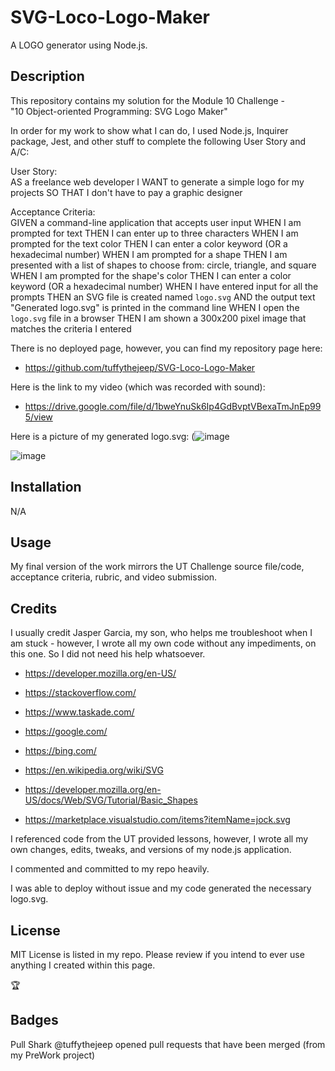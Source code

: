 # SVG-Loco-Logo-Maker

A LOGO generator using Node.js.

## Description

This repository contains my solution for the Module 10 Challenge - \
"10 Object-oriented Programming: SVG Logo Maker"

In order for my work to show what I can do, I used Node.js,  Inquirer package, Jest, and other stuff to complete the following User Story and A/C:

User Story: \
AS a freelance web developer
I WANT to generate a simple logo for my projects
SO THAT I don't have to pay a graphic designer

Acceptance Criteria: \
GIVEN a command-line application that accepts user input
WHEN I am prompted for text
THEN I can enter up to three characters
WHEN I am prompted for the text color
THEN I can enter a color keyword (OR a hexadecimal number)
WHEN I am prompted for a shape
THEN I am presented with a list of shapes to choose from: circle, triangle, and square
WHEN I am prompted for the shape's color
THEN I can enter a color keyword (OR a hexadecimal number)
WHEN I have entered input for all the prompts
THEN an SVG file is created named `logo.svg`
AND the output text "Generated logo.svg" is printed in the command line
WHEN I open the `logo.svg` file in a browser
THEN I am shown a 300x200 pixel image that matches the criteria I entered

There is no deployed page, however, you can find my repository page here:

- <https://github.com/tuffythejeep/SVG-Loco-Logo-Maker>

Here is the link to my video (which was recorded with sound):

- <https://drive.google.com/file/d/1bweYnuSk6Ip4GdBvptVBexaTmJnEp995/view>

Here is a picture of my generated logo.svg:
(![image](https://github.com/user-attachments/assets/efef4e1d-0a05-468a-aba0-40de293c1cff)


![image](https://github.com/user-attachments/assets/cb2df9a6-93fd-470c-8c61-67c77f3739a3)


## Installation

N/A

## Usage

My final version of the work mirrors the UT Challenge source file/code, acceptance criteria, rubric, and video submission.

## Credits

I usually credit Jasper Garcia, my son, who helps me troubleshoot when I am stuck - however, I wrote all my own code without any impediments, on this one. So I did not need his help whatsoever.

- <https://developer.mozilla.org/en-US/>

- <https://stackoverflow.com/>

- <https://www.taskade.com/>

- <https://google.com/>

- <https://bing.com/>

- <https://en.wikipedia.org/wiki/SVG>

- <https://developer.mozilla.org/en-US/docs/Web/SVG/Tutorial/Basic_Shapes>

- <https://marketplace.visualstudio.com/items?itemName=jock.svg>

I referenced code from the UT provided lessons, however, I wrote all my own changes, edits, tweaks, and versions of my node.js application.

I commented and committed to my repo heavily.

I was able to deploy without issue and my code generated the necessary logo.svg.

## License

MIT License is listed in my repo. Please review if you intend to ever use anything I created within this page.

:trophy:

## Badges

Pull Shark
@tuffythejeep opened pull requests that have been merged (from my PreWork project)
